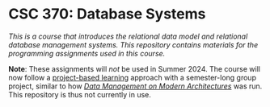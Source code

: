 # CSC 370: Database Systems

_This is a course that introduces the relational data model and relational database management systems. This repository contains materials for the programming assignments used in this course._

**Note**: These assignments will *not* be used in Summer 2024. The course will now follow a [project-based learning](https://en.wikipedia.org/wiki/Project-based_learning) approach with a semester-long group project, similar to how _[Data Management on Modern Architectures](https://github.com/sean-chester/exploiting-modern-hardware)_ was run. This repository is thus not currently in use.
